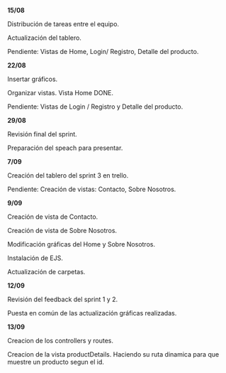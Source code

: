 **15/08**

Distribución de tareas entre el equipo. 

Actualización del tablero. 

Pendiente: Vistas de Home, Login/ Registro, Detalle del producto.

**22/08**

Insertar gráficos. 

Organizar vistas. Vista Home DONE. 

Pendiente: Vistas de Login / Registro y Detalle del producto.

**29/08**

Revisión final del sprint.

Preparación del speach para presentar.

**7/09**

Creación del tablero del sprint 3 en trello. 

Pendiente: Creación de vistas: Contacto, Sobre Nosotros. 

**9/09**

Creación de vista de Contacto. 

Creación de vista de Sobre Nosotros.

Modificación gráficas del Home y Sobre Nosotros.

Instalación de EJS. 

Actualización de carpetas. 

**12/09**

Revisión del feedback del sprint 1 y 2. 

Puesta en común de las actualización gráficas realizadas. 

**13/09**

Creacion de los controllers y routes.

Creacion de la vista productDetails. Haciendo su ruta dinamica para que muestre un producto segun el id.

